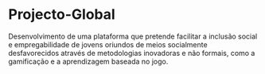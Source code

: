 # Projecto-Global
Desenvolvimento de uma plataforma que pretende facilitar a inclusão social e empregabilidade de jovens oriundos de meios socialmente desfavorecidos através de metodologias inovadoras e não formais, como a gamificação e a aprendizagem baseada no jogo.

